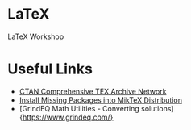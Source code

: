# LaTeX
LaTeX Workshop


# Useful Links
- [CTAN Comprehensive TEX Archive Network](https://ctan.org/)
- [Install Missing Packages into MikTeX Distribution](https://www.youtube.com/watch?time_continue=171&v=0IfJeQ0C3YM)
- [GrindEQ Math Utilities - Converting solutions]{https://www.grindeq.com/}
